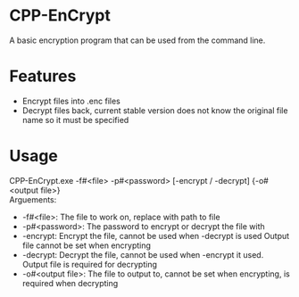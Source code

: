 # CPP-EnCrypt
A basic encryption program that can be used from the command line.

# Features
 - Encrypt files into .enc files
 - Decrypt files back, current stable version does not know the original file name so it must be specified 

# Usage

CPP-EnCrypt.exe -f#\<file\> -p#\<password\> [-encrypt / -decrypt] {-o#\<output file\>}  
Arguements: 
  - -f#\<file\>: The file to work on, replace <file> with path to file
  - -p#\<password\>: The password to encrypt or decrypt the file with
  - -encrypt: Encrypt the file, cannot be used when -decrypt is used Output file cannot be set when encrypting
  - -decrypt: Decrypt the file, cannot be used when -encrypt it used. Output file is required for decrypting
  - -o#\<output file\>: The file to output to, cannot be set when encrypting, is required when decrypting

